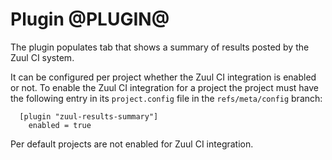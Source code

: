 Plugin @PLUGIN@
===============

The plugin populates tab that shows a summary of results posted
by the Zuul CI system.

It can be configured per project whether the Zuul CI integration is
enabled or not. To enable the Zuul CI integration for a project the
project must have the following entry in its `project.config` file in
the `refs/meta/config` branch:

```
  [plugin "zuul-results-summary"]
    enabled = true
```

Per default projects are not enabled for Zuul CI integration.
